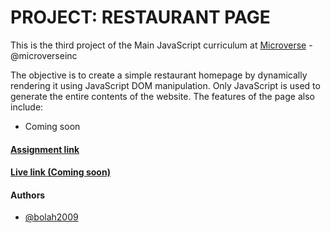 # PROJECT: RESTAURANT PAGE

This is the third project of the Main JavaScript curriculum at [Microverse](https://www.microverse.org/) - @microverseinc

The objective is to create a simple restaurant homepage by dynamically rendering it using JavaScript DOM manipulation. Only JavaScript is used to generate the entire contents of the website. The features of the page also include:

- Coming soon

#### [Assignment link](https://www.theodinproject.com/courses/javascript/lessons/restaurant-page)

#### [Live link (Coming soon)]()

#### Authors

- [@bolah2009](https://github.com/bolah2009/)
